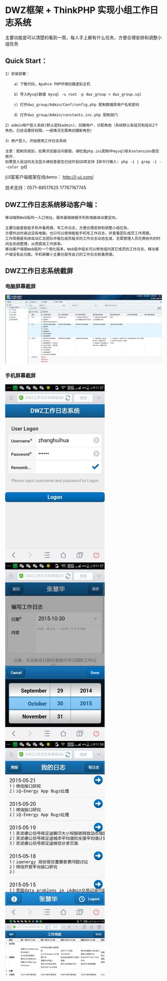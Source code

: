 # DWZ框架 + ThinkPHP 实现小组工作日志系统

主要功能是可以清楚的看到一周，每人手上都有什么任务，方便合理安排和调整小组任务

## Quick Start：

	1）安装部署：

		a）下载代码，Apahce PHP环境创建虚拟主机

		b）导入Mysql数据 mysql -u root -p dwz_group < dwz_group.sql

		c）打开dwz_group/Admin/Conf/config.php 配制数据库用户名和密码

		d）打开dwz_group/Admin/constants.inc.php 配制部门

	2）admin用户登入系统(默认密码admin)，创建用户，分配角色（系统默认有组员和组长2个角色，已经设置好权限，一般情况无需再创建新角色）

	3）用户登入，开始使用工作日志系统

	注意：配制完成后，如果浏览器访问报错，请检查php.ini配制中mysql相关extension是否放开.
	如果登入验证码无法显示请检查是否已经开启GD库支持【命令行输入: php -i | grep -i --color gd】

jUI富客户端框架在线demo： http://j-ui.com/

技术支持：0571-88517625	17767167745

## DWZ工作日志系统移动客户端：

	移动端和Web版同一入口地址，服务器端根据手机和电脑自动重定向。

	主要功能是智能手机中看周报，写工作日志，方便合理安排和调整小组任务。
	方便外出时身边没有电脑，也只可以使用智能手机写工作日志，并查看团队成员工作周报。
	工作周报是系统自动汇总团队中每位成员每天的工作日志动态生成，无需管理人员花费核外的时间去总结整理，从而提高工作效率。
	移动客户端是Web版的一个简化版本，Web版中组长可以修改组内其它成员的工作日志，移动客户端没有此功能。手机屏幕小主要也就写自己的工作日志和看周报。

## DWZ工作日志系统截屏

### 电脑屏幕截屏
<img src="/doc/pic/1.jpg">

### 手机屏幕截屏
<img src="/doc/pic/2.jpg" width="320">
<img src="/doc/pic/3.jpg" width="320">
<img src="/doc/pic/4.jpg" width="320">
<img src="/doc/pic/5.jpg" width="320">


